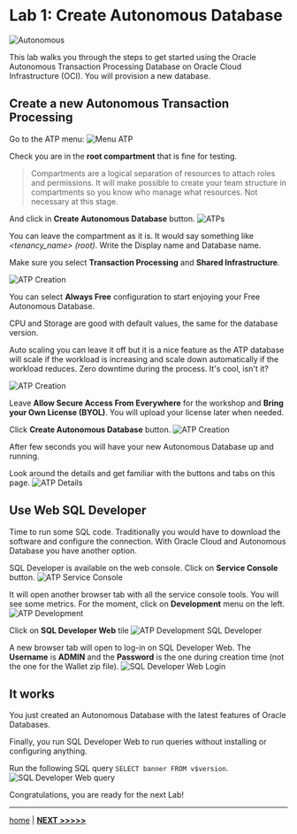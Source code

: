 # Lab 1: Create Autonomous Database

![Autonomous](../images/autonomous.webp)

This lab walks you through the steps to get started using the Oracle Autonomous Transaction Processing Database on Oracle Cloud Infrastructure (OCI). You will provision a new database.

## Create a new Autonomous Transaction Processing

Go to the ATP menu:
![Menu ATP](./../images/menu_atp.png)

Check you are in the **root compartment** that is fine for testing.

> Compartments are a logical separation of resources to attach roles and permissions. It will make possible to create your team structure in compartments so you know who manage what resources. Not necessary at this stage.

And click in **Create Autonomous Database** button.
![ATPs](./../images/atps.png)

You can leave the compartment as it is. It would say something like _<tenancy_name> (root)_. Write the Display name and Database name.

Make sure you select **Transaction Processing** and **Shared Infrastructure**.

![ATP Creation](../images/atp_creation_1.png)

You can select **Always Free** configuration to start enjoying your Free Autonomous Database.

CPU and Storage are good with default values, the same for the database version.

Auto scaling you can leave it off but it is a nice feature as the ATP database will scale if the workload is increasing and scale down automatically if the workload reduces. Zero downtime during the process. It's cool, isn't it?

![ATP Creation](../images/atp_creation_2.png)

Leave **Allow Secure Access From Everywhere** for the workshop and **Bring your Own License (BYOL)**. You will upload your license later when needed.

Click **Create Autonomous Database** button.
![ATP Creation](../images/atp_creation_3.png)

After few seconds you will have your new Autonomous Database up and running.

Look around the details and get familiar with the buttons and tabs on this page.
![ATP Details](../images/atp_details.png)

## Use Web SQL Developer

Time to run some SQL code. Traditionally you would have to download the software and configure the connection. With Oracle Cloud and Autonomous Database you have another option.

SQL Developer is available on the web console. Click on **Service Console** button.
![ATP Service Console](../images/atp_service_console.png)

It will open another browser tab with all the service console tools. You will see some metrics. For the moment, click on **Development** menu on the left.
![ATP Development](../images/atp_development.png)

Click on **SQL Developer Web** tile
![ATP Development SQL Developer](../images/atp_development_sqldeveloper.png)

A new browser tab will open to log-in on SQL Developer Web. The **Username** is **ADMIN** and the **Password** is the one during creation time (not the one for the Wallet zip file).
![SQL Developer Web Login](../images/sqldev_login.png)

## It works

You just created an Autonomous Database with the latest features of Oracle Databases.

Finally, you run SQL Developer Web to run queries without installing or configuring anything.

Run the following SQL query `SELECT banner FROM v$version`.
![SQL Developer Web query](../images/sqldev_query.png)

Congratulations, you are ready for the next Lab!

---

[home](../README.md) | [**NEXT >>>>>**](../lab2/README.md)
